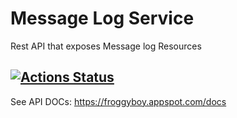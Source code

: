 # Message Log Service

Rest API that exposes Message log Resources


[![Actions Status](https://github.com/guckin/message-log-service/workflows/Node%20CI/badge.svg)](https://github.com/guckin/message-log-service/actions)
---

See API DOCs: https://froggyboy.appspot.com/docs



